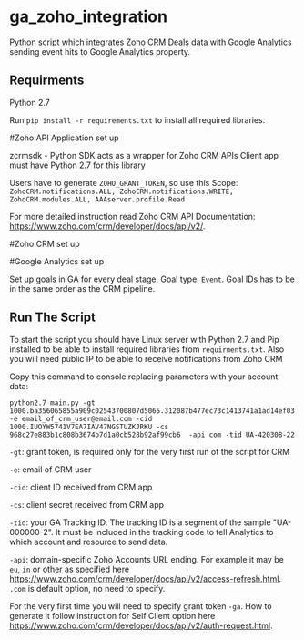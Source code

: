 # ga_zoho_integration
Python script which integrates Zoho CRM Deals data with Google Analytics 
sending event hits to Google Analytics property. 

## Requirments

Python 2.7

Run `pip install -r requirements.txt` to install all required libraries.

#Zoho API Application set up

zcrmsdk - Python SDK acts as a wrapper for Zoho CRM APIs
Client app must have Python 2.7 for this library

Users have to generate `ZOHO_GRANT_TOKEN`, so use this Scope:
`ZohoCRM.notifications.ALL, ZohoCRM.notifications.WRITE, ZohoCRM.modules.ALL, AAAserver.profile.Read`

For more detailed instruction read Zoho CRM API Documentation: https://www.zoho.com/crm/developer/docs/api/v2/.

#Zoho CRM set up


#Google Analytics set up

Set up goals in GA for every deal stage. Goal type: `Event`. Goal IDs has to be in the same order as the CRM pipeline.

## Run The Script

To start the script you should have Linux server with Python 2.7 and Pip installed to be able to install 
required libraries from `requirments.txt`. Also you will need public IP to be able to receive notifications 
from Zoho CRM
 
 Copy this command to console replacing parameters with your account data:
 
`python2.7 main.py -gt 1000.ba356065855a909c02543700807d5065.312087b477ec73c1413741a1ad14ef03 
-e email_of_crm_user@email.com -cid 1000.IUOYW5741V7EA7IAV47NGSTUZKJRKU -cs 968c27e883b1c808b3674b7d1a0cb528b92af99cb6 
-api com -tid UA-420308-22`

`-gt`: grant token, is required only for the very first run of the script for CRM

`-e`: email of CRM user

`-cid`: client ID received from CRM app 

`-cs`: client secret received from CRM app 

`-tid`: your GA Tracking ID. The tracking ID  is a segment of the sample "UA-000000-2".
It must be included in the tracking code to tell Analytics to which account and resource to send data.

`-api`: domain-specific Zoho Accounts URL ending. For example it may be `eu`, `in` or other as specified
 here https://www.zoho.com/crm/developer/docs/api/v2/access-refresh.html. `.com` is default option, no need to specify.

For the very first time you will need to specify grant token `-ga`. How to generate it
follow instruction for Self Client option here https://www.zoho.com/crm/developer/docs/api/v2/auth-request.html.